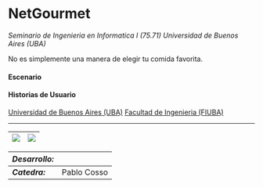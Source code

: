 # NetGourmet #
_Seminario de Ingenieria en Informatica I (75.71)_
_Universidad de Buenos Aires (UBA)_

No es simplemente una manera de elegir tu comida favorita.

#### Escenario ####

#### Historias de Usuario ####

[Universidad de Buenos Aires (UBA)](http://www.uba.ar)
[Facultad de Ingenieria (FIUBA)](http://www.fi.uba.ar)


---


| [![](http://netgourmet.googlecode.com/files/uba.jpg)](http://www.uba.ar) | [![](http://netgourmet.googlecode.com/files/fiuba.gif)](http://www.fi.uba.ar) |
|:-------------------------------------------------------------------------|:------------------------------------------------------------------------------|

|_**Desarrollo:**_    |                            |
|:--------------------|:---------------------------|
|_**Catedra:**_       |Pablo Cosso                         |